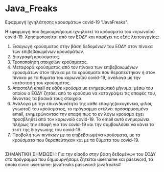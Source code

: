 # Java_Freaks

Εφαρμογή Ιχνηλάτησης κρουσμάτων covid-19 "JavaFreaks".

Η εφαρμογή που δημιουργήσαμε ιχνηλατεί τα κρόυσματα του κορωνοϊού covid-19. Χρησιμοποιείται από τον ΕΟΔΥ και παρέχει τις εξής λειτουγργίες:

1) Εισαγωγή κρούσματος στην βάση δεδομένων του ΕΟΔΥ στον πίνακα των επιβεβαιωμένων κρουσμάτων.
2) Διαγραφή κρούσματος.
3) Τροποποίηση στοιχείων κρούσματος.
4) Μεταφορά κρούσματος από τον πίνακα των επιβεβαιωμένων κρουσμάτων στον πίνακα με τα κρούσματα που θεραπεύτηκαν ή στον πίνακα με τα θύματα του κορωνοϊού covid-19, ανάλογα με την κατάσταση του κρούσματος.
5) Αποστολή email σε κάθε κρούσμα με ενημερωτικό μήνυμα, μέσω του οποίου ο ΕΟΔΥ ζητάει από το κρούσμα να καταγράψει τις επαφές του, δίνοντας τα βασικά τους στοιχεία.
6) Ανάλογα με την επικινδυνότητα της κάθε επαφής(οικογένεια, φίλοι, γνωστοί) του κρούσματος, το πρόγραμμα στέλνει προσαρμοσμένο email, ενημερώνοντας την επαφή πως το εν λόγω κρούσμα έχει προσβληθεί από τον κορωνοϊό covid-19.
   Το email αυτό ενημερώνει πλήρως την επαφή  για τον covid-19 και την συμβουλεύει να κάνει το τεστ της διάγνωσης του covid-19. 
7) Προβολή των πινάκων με τα επιβεβαιωμένα κρούσματα, με τα κρούσματα που θεραπεύτηκαν και με τα θύματα του covid-19.



##
ΣΗΜΑΝΤΙΚΗ ΣΗΜΕΙΩΣΗ: Για την είσοδο στην βάση δεδομένων του ΕΟΔΥ στο πρόγραμμα που δημιουργήσαμε ζητείται username και password, τα οποία είναι:
                      username: javafreaks
                      password: javafreaks#
##
